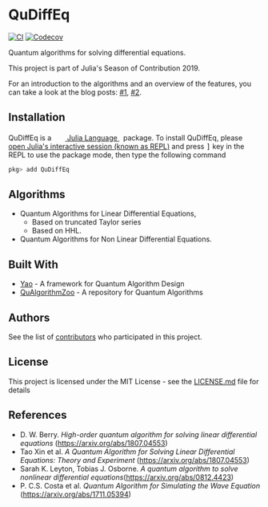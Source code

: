 # QuDiffEq

[![CI](https://github.com/QuantumBFS/QuDiffEq.jl/actions/workflows/CI.yml/badge.svg)](https://github.com/QuantumBFS/QuDiffEq.jl/actions/workflows/CI.yml)
[![Codecov](https://codecov.io/gh/QuantumBFS/QuDiffEq.jl/branch/master/graph/badge.svg)](https://codecov.io/gh/dgan181/QuDiffEq.jl)

Quantum algorithms for solving differential equations.

This project is part of Julia's Season of Contribution 2019.

For an introduction to the algorithms and an overview of the features, you can take a look at the blog posts: [#1](https://nextjournal.com/dgan181/julia-soc-19-quantum-algorithms-for-differential-equations/edit), [#2](https://nextjournal.com/dgan181/jsoc-19-non-linear-differential-equation-solver-and-simulating-of-the-wave-equation/edit). 

## Installation

<p>
QuDiffEq is a &nbsp;
    <a href="https://julialang.org">
        <img src="https://raw.githubusercontent.com/JuliaLang/julia-logo-graphics/master/images/julia.ico" width="16em">
        Julia Language
    </a>
    &nbsp; package. To install QuDiffEq,
    please <a href="https://docs.julialang.org/en/v1/manual/getting-started/">open
    Julia's interactive session (known as REPL)</a> and press <kbd>]</kbd> key in the REPL to use the package mode, then type the following command
</p>

```julia
pkg> add QuDiffEq
```

## Algorithms

- Quantum Algorithms for Linear Differential Equations,
  - Based on truncated Taylor series
  - Based on HHL.
- Quantum Algorithms for Non Linear Differential Equations.

## Built With

* [Yao](https://github.com/QuantumBFS/Yao.jl) - A framework for Quantum Algorithm Design
* [QuAlgorithmZoo](https://github.com/QuantumBFS/QuAlgorithmZoo.jl) - A repository for Quantum Algorithms

## Authors

See the list of [contributors](https://github.com/QuantumBFS/QuDiffEq.jl/graphs/contributors) who participated in this project.

## License

This project is licensed under the MIT License - see the [LICENSE.md](https://github.com/QuantumBFS/QuDiffEq.jl/blob/master/LICENSE) file for details

## References
- D. W. Berry. *High-order quantum algorithm for solving linear differential equations* (https://arxiv.org/abs/1807.04553)
- Tao Xin et al. *A Quantum Algorithm for Solving Linear Differential Equations: Theory and Experiment* (https://arxiv.org/abs/1807.04553)
- Sarah K. Leyton, Tobias J. Osborne. *A quantum algorithm to solve nonlinear differential equations*(https://arxiv.org/abs/0812.4423)
- P. C.S. Costa et al. *Quantum Algorithm for Simulating the Wave Equation* (https://arxiv.org/abs/1711.05394)
